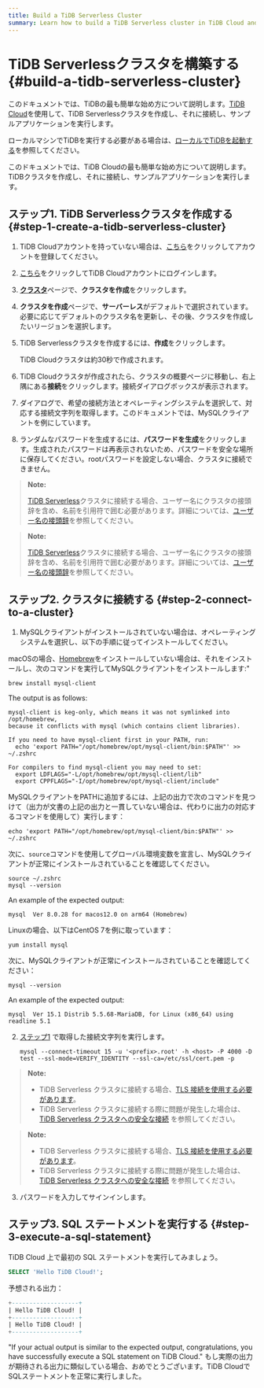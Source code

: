 ```yaml
---
title: Build a TiDB Serverless Cluster
summary: Learn how to build a TiDB Serverless cluster in TiDB Cloud and connect to it.
---
```


<!-- markdownlint-disable MD029 -->

# TiDB Serverlessクラスタを構築する {#build-a-tidb-serverless-cluster}

<CustomContent platform="tidb">

このドキュメントでは、TiDBの最も簡単な始め方について説明します。[TiDB Cloud](https://en.pingcap.com/tidb-cloud)を使用して、TiDB Serverlessクラスタを作成し、それに接続し、サンプルアプリケーションを実行します。

ローカルマシンでTiDBを実行する必要がある場合は、[ローカルでTiDBを起動する](/quick-start-with-tidb.md)を参照してください。

</CustomContent>

<CustomContent platform="tidb-cloud">

このドキュメントでは、TiDB Cloudの最も簡単な始め方について説明します。TiDBクラスタを作成し、それに接続し、サンプルアプリケーションを実行します。

</CustomContent>

## ステップ1. TiDB Serverlessクラスタを作成する {#step-1-create-a-tidb-serverless-cluster}

1. TiDB Cloudアカウントを持っていない場合は、[こちら](https://tidbcloud.com/free-trial)をクリックしてアカウントを登録してください。

2. [こちら](https://tidbcloud.com/)をクリックしてTiDB Cloudアカウントにログインします。

3. [**クラスタ**](https://tidbcloud.com/console/clusters)ページで、**クラスタを作成**をクリックします。

4. **クラスタを作成**ページで、**サーバーレス**がデフォルトで選択されています。必要に応じてデフォルトのクラスタ名を更新し、その後、クラスタを作成したいリージョンを選択します。

5. TiDB Serverlessクラスタを作成するには、**作成**をクリックします。

   TiDB Cloudクラスタは約30秒で作成されます。

6. TiDB Cloudクラスタが作成されたら、クラスタの概要ページに移動し、右上隅にある**接続**をクリックします。接続ダイアログボックスが表示されます。

7. ダイアログで、希望の接続方法とオペレーティングシステムを選択して、対応する接続文字列を取得します。このドキュメントでは、MySQLクライアントを例にしています。

8. ランダムなパスワードを生成するには、**パスワードを生成**をクリックします。生成されたパスワードは再表示されないため、パスワードを安全な場所に保存してください。rootパスワードを設定しない場合、クラスタに接続できません。

<CustomContent platform="tidb">

> **Note:**
>
> [TiDB Serverless](https://docs.pingcap.com/tidbcloud/select-cluster-tier#tidb-serverless)クラスタに接続する場合、ユーザー名にクラスタの接頭辞を含め、名前を引用符で囲む必要があります。詳細については、[ユーザー名の接頭辞](https://docs.pingcap.com/tidbcloud/select-cluster-tier#user-name-prefix)を参照してください。

</CustomContent>

<CustomContent platform="tidb-cloud">

> **Note:**
>
> [TiDB Serverless](https://docs.pingcap.com/tidbcloud/select-cluster-tier#tidb-serverless)クラスタに接続する場合、ユーザー名にクラスタの接頭辞を含め、名前を引用符で囲む必要があります。詳細については、[ユーザー名の接頭辞](/tidb-cloud/select-cluster-tier.md#user-name-prefix)を参照してください。

</CustomContent>

## ステップ2. クラスタに接続する {#step-2-connect-to-a-cluster}

1. MySQLクライアントがインストールされていない場合は、オペレーティングシステムを選択し、以下の手順に従ってインストールしてください。

<SimpleTab>

<div label="macOS">

macOSの場合、[Homebrew](https://brew.sh/index)をインストールしていない場合は、それをインストールし、次のコマンドを実行してMySQLクライアントをインストールします:"

```shell
brew install mysql-client
```

The output is as follows:

```
mysql-client is keg-only, which means it was not symlinked into /opt/homebrew,
because it conflicts with mysql (which contains client libraries).

If you need to have mysql-client first in your PATH, run:
  echo 'export PATH="/opt/homebrew/opt/mysql-client/bin:$PATH"' >> ~/.zshrc

For compilers to find mysql-client you may need to set:
  export LDFLAGS="-L/opt/homebrew/opt/mysql-client/lib"
  export CPPFLAGS="-I/opt/homebrew/opt/mysql-client/include"
```

MySQLクライアントをPATHに追加するには、上記の出力で次のコマンドを見つけて（出力が文書の上記の出力と一貫していない場合は、代わりに出力の対応するコマンドを使用して）実行します：

```shell
echo 'export PATH="/opt/homebrew/opt/mysql-client/bin:$PATH"' >> ~/.zshrc
```

次に、`source`コマンドを使用してグローバル環境変数を宣言し、MySQLクライアントが正常にインストールされていることを確認してください。

```shell
source ~/.zshrc
mysql --version
```

An example of the expected output:

```
mysql  Ver 8.0.28 for macos12.0 on arm64 (Homebrew)
```

</div>

<div label="Linux">

Linuxの場合、以下はCentOS 7を例に取っています：

```shell
yum install mysql
```

次に、MySQLクライアントが正常にインストールされていることを確認してください：

```shell
mysql --version
```

An example of the expected output:

```
mysql  Ver 15.1 Distrib 5.5.68-MariaDB, for Linux (x86_64) using readline 5.1
```

</div>

</SimpleTab>

2. [ステップ1](#step-1-create-a-tidb-serverless-cluster) で取得した接続文字列を実行します。

   ```shell
   mysql --connect-timeout 15 -u '<prefix>.root' -h <host> -P 4000 -D test --ssl-mode=VERIFY_IDENTITY --ssl-ca=/etc/ssl/cert.pem -p
   ```

<CustomContent platform="tidb">

> **Note:**
>
> - TiDB Serverless クラスタに接続する場合、[TLS 接続を使用する必要があります](https://docs.pingcap.com/tidbcloud/secure-connections-to-serverless-clusters)。
> - TiDB Serverless クラスタに接続する際に問題が発生した場合は、[TiDB Serverless クラスタへの安全な接続](https://docs.pingcap.com/tidbcloud/secure-connections-to-serverless-clusters) を参照してください。

</CustomContent>

<CustomContent platform="tidb-cloud">

> **Note:**
>
> - TiDB Serverless クラスタに接続する場合、[TLS 接続を使用する必要があります](/tidb-cloud/secure-connections-to-serverless-clusters.md)。
> - TiDB Serverless クラスタに接続する際に問題が発生した場合は、[TiDB Serverless クラスタへの安全な接続](/tidb-cloud/secure-connections-to-serverless-clusters.md) を参照してください。

</CustomContent>

3. パスワードを入力してサインインします。

## ステップ3. SQL ステートメントを実行する {#step-3-execute-a-sql-statement}

TiDB Cloud 上で最初の SQL ステートメントを実行してみましょう。

```sql
SELECT 'Hello TiDB Cloud!';
```

予想される出力：

```sql
+-------------------+
| Hello TiDB Cloud! |
+-------------------+
| Hello TiDB Cloud! |
+-------------------+
```

"If your actual output is similar to the expected output, congratulations, you have successfully execute a SQL statement on TiDB Cloud."
もし実際の出力が期待される出力に類似している場合、おめでとうございます。TiDB CloudでSQLステートメントを正常に実行しました。
